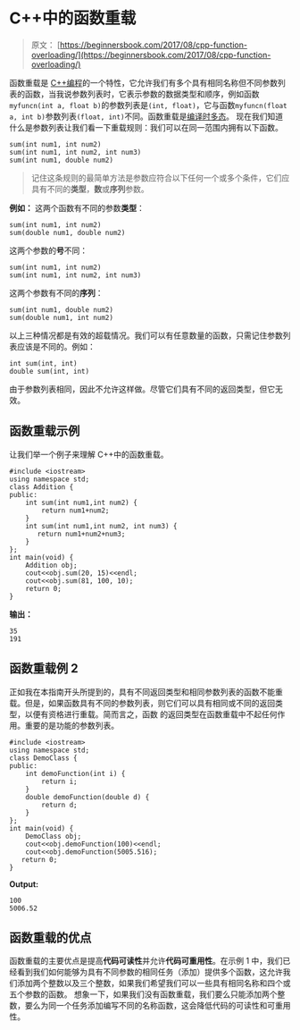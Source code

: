 # C++中的函数重载

> 原文： [https://beginnersbook.com/2017/08/cpp-function-overloading/](https://beginnersbook.com/2017/08/cpp-function-overloading/)

函数重载是 [C++编程](https://beginnersbook.com/2017/08/c-plus-plus-tutorial-for-beginners/)的一个特性，它允许我们有多个具有相同名称但不同参数列表的函数，当我说参数列表时，它表示参数的数据类型和顺序，例如函数`myfuncn(int a, float b)`的参数列表是`(int, float)`，它与函数`myfuncn(float a, int b)`参数列表`(float, int)`不同。函数重载是[编译时多态](https://beginnersbook.com/2017/08/cpp-polymorphism/)。
现在我们知道什么是参数列表让我们看一下重载规则：我们可以在同一范围内拥有以下函数。

```
sum(int num1, int num2)
sum(int num1, int num2, int num3)
sum(int num1, double num2)

```

> 记住这条规则的最简单方法是参数应符合以下任何一个或多个条件，它们应具有不同的**类型**，**数**或**序列**参数。

**例如：**
这两个函数有不同的参数**类型**：

```
sum(int num1, int num2)
sum(double num1, double num2)
```

这两个参数的**号**不同：

```
sum(int num1, int num2)
sum(int num1, int num2, int num3)

```

这两个参数有不同的**序列**：

```
sum(int num1, double num2)
sum(double num1, int num2)
```

以上三种情况都是有效的超载情况。我们可以有任意数量的函数，只需记住参数列表应该是不同的。例如：

```
int sum(int, int)
double sum(int, int)
```

由于参数列表相同，因此不允许这样做。尽管它们具有不同的返回类型，但它无效。

## 函数重载示例

让我们举一个例子来理解 C++中的函数重载。

```
#include <iostream>
using namespace std;
class Addition {
public:
    int sum(int num1,int num2) {
        return num1+num2;
    }
    int sum(int num1,int num2, int num3) {
       return num1+num2+num3;
    }
};
int main(void) {
    Addition obj;
    cout<<obj.sum(20, 15)<<endl;
    cout<<obj.sum(81, 100, 10);
    return 0;
}
```

**输出：**

```
35
191
```

## 函数重载例 2

正如我在本指南开头所提到的，具有不同返回类型和相同参数列表的函数不能重载。但是，如果函数具有不同的参数列表，则它们可以具有相同或不同的返回类型，以便有资格进行重载。简而言之，函数
的返回类型在函数重载中不起任何作用。重要的是功能的参数列表。

```
#include <iostream>
using namespace std;
class DemoClass {
public:
    int demoFunction(int i) {
        return i;
    }
    double demoFunction(double d) {
        return d;
    }
};
int main(void) {
    DemoClass obj;
    cout<<obj.demoFunction(100)<<endl;
    cout<<obj.demoFunction(5005.516);
   return 0;
}
```

**Output:**

```
100
5006.52
```

## 函数重载的优点

函数重载的主要优点是提高**代码可读性**并允许**代码可重用性**。在示例 1 中，我们已经看到我们如何能够为具有不同参数的相同任务（添加）提供多个函数，这允许我们添加两个整数以及三个整数，如果我们希望我们可以一些具有相同名称和四个或五个参数的函数。
想象一下，如果我们没有函数重载，我们要么只能添加两个整数，要么为同一个任务添加编写不同的名称函数，这会降低代码的可读性和可重用性。